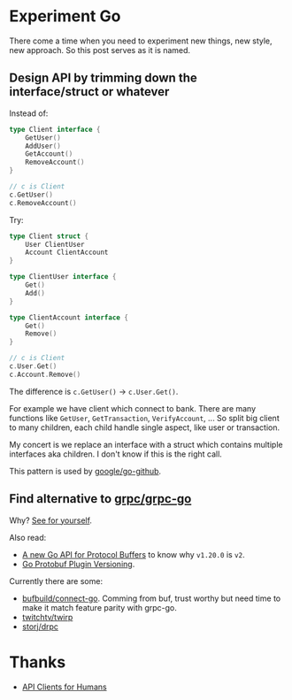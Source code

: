 # Experiment Go

There come a time when you need to experiment new things, new style, new
approach. So this post serves as it is named.

## Design API by trimming down the interface/struct or whatever

Instead of:

```go
type Client interface {
    GetUser()
    AddUser()
    GetAccount()
    RemoveAccount()
}

// c is Client
c.GetUser()
c.RemoveAccount()
```

Try:

```go
type Client struct {
    User ClientUser
    Account ClientAccount
}

type ClientUser interface {
    Get()
    Add()
}

type ClientAccount interface {
    Get()
    Remove()
}

// c is Client
c.User.Get()
c.Account.Remove()
```

The difference is `c.GetUser()` -> `c.User.Get()`.

For example we have client which connect to bank. There are many functions like
`GetUser`, `GetTransaction`, `VerifyAccount`, ... So split big client to many
children, each child handle single aspect, like user or transaction.

My concert is we replace an interface with a struct which contains multiple
interfaces aka children. I don't know if this is the right call.

This pattern is used by [google/go-github](https://github.com/google/go-github).

## Find alternative to [grpc/grpc-go](https://github.com/grpc/grpc-go)

Why?
[See for yourself](https://github.com/grpc/grpc-go/issues?q=is%3Aissue+compatibility+is%3Aclosed).

Also read:

- [A new Go API for Protocol Buffers](https://go.dev/blog/protobuf-apiv2) to
  know why `v1.20.0` is `v2`.
- [Go Protobuf Plugin Versioning](https://jbrandhorst.com/post/plugin-versioning/).

Currently there are some:

- [bufbuild/connect-go](https://github.com/bufbuild/connect-go). Comming from
  buf, trust worthy but need time to make it match feature parity with grpc-go.
- [twitchtv/twirp](https://github.com/twitchtv/twirp)
- [storj/drpc](https://github.com/storj/drpc)

# Thanks

- [API Clients for Humans](https://blog.gopheracademy.com/advent-2019/api-clients-humans/)
